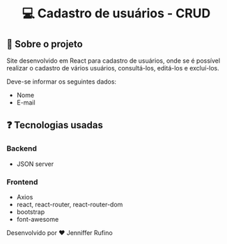 <h1 align="center"> 💻 Cadastro de usuários - CRUD </h1>

<h2> 🚀 Sobre o projeto </h2>
<p> Site desenvolvido em React para cadastro de usuários, onde se é possível realizar o cadastro de vários usuários, consultá-los, editá-los e excluí-los.  </p>
</hr>
<p> Deve-se informar os seguintes dados: </p>
<ul> 
    <li> Nome </li> 
    <li> E-mail </li> 
</ul>

<h2> ❓ Tecnologias usadas </h2>
<h3> Backend </h3>
<ul> 
    <li> JSON server </li> 
</ul>
<h3> Frontend </h3>
<ul> 
    <li> Axios </li> 
    <li> react, react-router, react-router-dom </li> 
    <li> bootstrap </li> 
    <li> font-awesome </li> 

</ul>

<footer> Desenvolvido por ♥ Jenniffer Rufino </footer>
